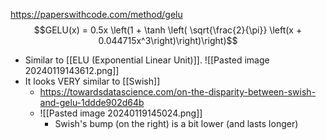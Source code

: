 https://paperswithcode.com/method/gelu
$$GELU(x) = 0.5x \left(1 + \tanh \left( \sqrt{\frac{2}{\pi}} \left(x + 0.044715x^3\right)\right)\right)$$
- Similar to [[ELU (Exponential Linear Unit)]].
	![[Pasted image 20240119143612.png]]
- It looks VERY similar to [[Swish]]
	- https://towardsdatascience.com/on-the-disparity-between-swish-and-gelu-1ddde902d64b
	- ![[Pasted image 20240119145024.png]]
		- Swish's bump (on the right) is a bit lower (and lasts longer)